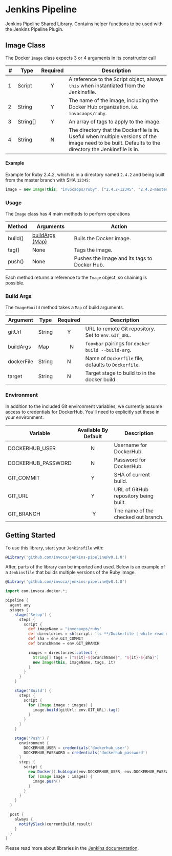 # Jenkins Pipeline

Jenkins Pipeline Shared Library.  Contains helper functions to be used with the Jenkins Pipeline Plugin.

## Image Class

The Docker `Image` class expects 3 or 4 arguments in its constructor call

| # | Type     | Required  | Description |
|---|----------|:---------:|-------------|
| 1 | Script   |     Y     | A reference to the Script object, always `this` when instantiated from the Jenkinsfile. |
| 2 | String   |     Y     | The name of the image, including the Docker Hub organization.  i.e. `invocaops/ruby`. |
| 3 | String[] |     Y     | An array of tags to apply to the image. |
| 4 | String   |     N     | The directory that the Dockerfile is in.  Useful when multiple versions of the image need to be built.  Defaults to the directory the Jenkinsfile is in. |

#### Example
Example for Ruby 2.4.2, which is in a directory named `2.4.2` and being built from the master branch with SHA `12345`:
```groovy
image = new Image(this, "invocaops/ruby", ["2.4.2-12345", "2.4.2-master"], "2.4.2")
```

### Usage

The `Image` class has 4 main methods to perform operations

| Method  | Arguments                      | Action                                       |
|---------|--------------------------------|----------------------------------------------|
| build() | [buildArgs (Map)](#build-args) | Buils the Docker image.                      |
| tag()   | None                           | Tags the image.                              |
| push()  | None                           | Pushes the image and its tags to Docker Hub. |

Each method returns a reference to the `Image` object, so chaining is possible.

### Build Args

The `Image#build` method takes a `Map` of build arguments.

| Argument   | Type   | Required | Description                                          |
|------------|--------|:--------:|------------------------------------------------------|
| gitUrl     | String |     Y    | URL to remote Git repository.  Set to `env.GIT_URL`. |
| buildArgs  | Map    |     N    | `foo=bar` pairings for `docker build --build-arg`.   |
| dockerFile | String |     N    | Name of `Dockerfile` file, defaults to `Dockerfile`. |
| target     | String |     N    | Target stage to build to in the docker build.        |

### Environment

In addition to the included Git environment variables, we currently assume access to credentials for DockerHub. You'll need to explicitly set these in your environment.

| Variable           | Available By Default | Description                           |
|--------------------|:--------------------:|---------------------------------------|
| DOCKERHUB_USER     |           N          | Username for DockerHub.               |
| DOCKERHUB_PASSWORD |           N          | Password for DockerHub.               |
| GIT_COMMIT         |           Y          | SHA of current build.                 |
| GIT_URL            |           Y          | URL of GitHub repository being built. |
| GIT_BRANCH         |           Y          | The name of the checked out branch.   |

## Getting Started

To use this library, start your `Jenkinsfile` with:

```groovy
@Library('github.com/invoca/jenkins-pipeline@v0.1.0')
```

After, parts of the library can be imported and used.  Below is an example of a `Jenkinsfile` that builds multiple versions of the Ruby image.

```groovy
@Library('github.com/invoca/jenkins-pipeline@v0.1.0')

import com.invoca.docker.*;

pipeline {
  agent any
  stages {
    stage('Setup') {
      steps {
        script {
          def imageName = "invocaops/ruby"
          def directories = sh(script: 'ls **/Dockerfile | while read dir; do echo $(dirname $dir); done', returnStdout: true).split("\n")
          def sha = env.GIT_COMMIT
          def branchName = env.GIT_BRANCH

          images = directories.collect {
            String[] tags = ["${it}-${branchName}", "${it}-${sha}"]
            new Image(this, imageName, tags, it)
          }
        }
      }
    }

    stage('Build') {
      steps {
        script {
          for (Image image : images) {
            image.build(gitUrl: env.GIT_URL).tag()
          }
        }
      }
    }

    stage('Push') {
      environment {
        DOCKERHUB_USER = credentials('dockerhub_user')
        DOCKERHUB_PASSWORD = credentials('dockerhub_password')
      }
      steps {
        script {
          new Docker().hubLogin(env.DOCKERHUB_USER, env.DOCKERHUB_PASSWORD)
          for (Image image : images) {
            image.push()
          }
        }
      }
    }
  }

  post {
    always {
      notifySlack(currentBuild.result)
    }
  }
}
```

Please read more about libraries in the [Jenkins documentation](https://jenkins.io/doc/book/pipeline/shared-libraries/).
